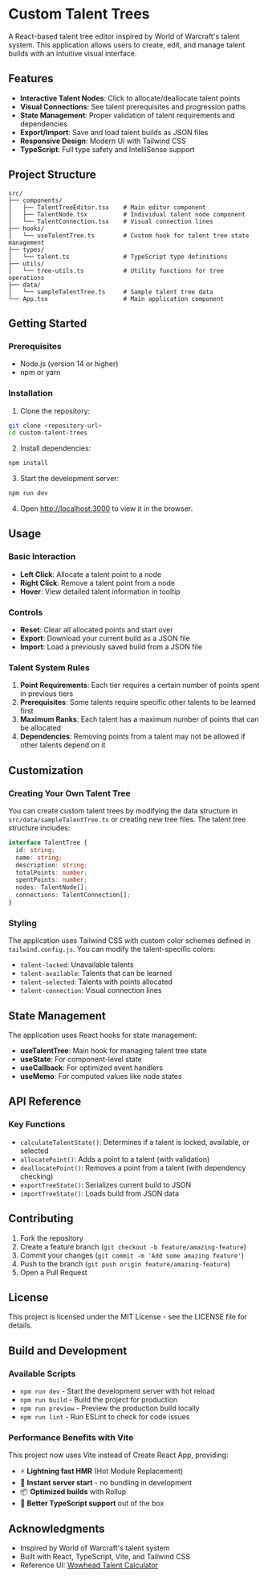 # Custom Talent Trees

A React-based talent tree editor inspired by World of Warcraft's talent system. This application allows users to create, edit, and manage talent builds with an intuitive visual interface.

## Features

- **Interactive Talent Nodes**: Click to allocate/deallocate talent points
- **Visual Connections**: See talent prerequisites and progression paths
- **State Management**: Proper validation of talent requirements and dependencies
- **Export/Import**: Save and load talent builds as JSON files
- **Responsive Design**: Modern UI with Tailwind CSS
- **TypeScript**: Full type safety and IntelliSense support

## Project Structure

```
src/
├── components/
│   ├── TalentTreeEditor.tsx    # Main editor component
│   ├── TalentNode.tsx          # Individual talent node component
│   └── TalentConnection.tsx    # Visual connection lines
├── hooks/
│   └── useTalentTree.ts        # Custom hook for talent tree state management
├── types/
│   └── talent.ts               # TypeScript type definitions
├── utils/
│   └── tree-utils.ts           # Utility functions for tree operations
├── data/
│   └── sampleTalentTree.ts     # Sample talent tree data
└── App.tsx                     # Main application component
```

## Getting Started

### Prerequisites

- Node.js (version 14 or higher)
- npm or yarn

### Installation

1. Clone the repository:
```bash
git clone <repository-url>
cd custom-talent-trees
```

2. Install dependencies:
```bash
npm install
```

3. Start the development server:
```bash
npm run dev
```

4. Open [http://localhost:3000](http://localhost:3000) to view it in the browser.

## Usage

### Basic Interaction

- **Left Click**: Allocate a talent point to a node
- **Right Click**: Remove a talent point from a node
- **Hover**: View detailed talent information in tooltip

### Controls

- **Reset**: Clear all allocated points and start over
- **Export**: Download your current build as a JSON file
- **Import**: Load a previously saved build from a JSON file

### Talent System Rules

1. **Point Requirements**: Each tier requires a certain number of points spent in previous tiers
2. **Prerequisites**: Some talents require specific other talents to be learned first
3. **Maximum Ranks**: Each talent has a maximum number of points that can be allocated
4. **Dependencies**: Removing points from a talent may not be allowed if other talents depend on it

## Customization

### Creating Your Own Talent Tree

You can create custom talent trees by modifying the data structure in `src/data/sampleTalentTree.ts` or creating new tree files. The talent tree structure includes:

```typescript
interface TalentTree {
  id: string;
  name: string;
  description: string;
  totalPoints: number;
  spentPoints: number;
  nodes: TalentNode[];
  connections: TalentConnection[];
}
```

### Styling

The application uses Tailwind CSS with custom color schemes defined in `tailwind.config.js`. You can modify the talent-specific colors:

- `talent-locked`: Unavailable talents
- `talent-available`: Talents that can be learned
- `talent-selected`: Talents with points allocated
- `talent-connection`: Visual connection lines

## State Management

The application uses React hooks for state management:

- **useTalentTree**: Main hook for managing talent tree state
- **useState**: For component-level state
- **useCallback**: For optimized event handlers
- **useMemo**: For computed values like node states

## API Reference

### Key Functions

- `calculateTalentState()`: Determines if a talent is locked, available, or selected
- `allocatePoint()`: Adds a point to a talent (with validation)
- `deallocatePoint()`: Removes a point from a talent (with dependency checking)
- `exportTreeState()`: Serializes current build to JSON
- `importTreeState()`: Loads build from JSON data

## Contributing

1. Fork the repository
2. Create a feature branch (`git checkout -b feature/amazing-feature`)
3. Commit your changes (`git commit -m 'Add some amazing feature'`)
4. Push to the branch (`git push origin feature/amazing-feature`)
5. Open a Pull Request

## License

This project is licensed under the MIT License - see the LICENSE file for details.

## Build and Development

### Available Scripts

- `npm run dev` - Start the development server with hot reload
- `npm run build` - Build the project for production
- `npm run preview` - Preview the production build locally
- `npm run lint` - Run ESLint to check for code issues

### Performance Benefits with Vite

This project now uses Vite instead of Create React App, providing:
- ⚡ **Lightning fast HMR** (Hot Module Replacement)
- 🚀 **Instant server start** - no bundling in development
- 📦 **Optimized builds** with Rollup
- 🔧 **Better TypeScript support** out of the box

## Acknowledgments

- Inspired by World of Warcraft's talent system
- Built with React, TypeScript, Vite, and Tailwind CSS
- Reference UI: [Wowhead Talent Calculator](https://www.wowhead.com/talent-calc/death-knight/blood)
